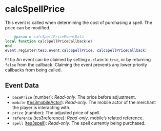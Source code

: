 # calcSpellPrice
<div class="search_terms" style="display: none">calcspellprice</div>

<!---
	This file is autogenerated. Do not edit this file manually. Your changes will be ignored.
	More information: https://github.com/MWSE/MWSE/tree/master/docs
-->

This event is called when determining the cost of purchasing a spell. The price can be modified.

```lua
--- @param e calcSpellPriceEventData
local function calcSpellPriceCallback(e)
end
event.register(tes3.event.calcSpellPrice, calcSpellPriceCallback)
```

!!! tip
	An event can be claimed by setting `e.claim` to `true`, or by returning `false` from the callback. Claiming the event prevents any lower priority callbacks from being called.

## Event Data

* `basePrice` (number): *Read-only*. The price before adjustment.
* `mobile` ([tes3mobileActor](../../types/tes3mobileActor)): *Read-only*. The mobile actor of the merchant the player is interacting with.
* `price` (number): The adjusted price of spell.
* `reference` ([tes3reference](../../types/tes3reference)): *Read-only*. mobile’s related reference.
* `spell` ([tes3spell](../../types/tes3spell)): *Read-only*. The spell currently being purchased.

